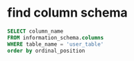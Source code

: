 # find column schema
```sql
SELECT column_name
FROM information_schema.columns
WHERE table_name = 'user_table'
order by ordinal_position
```
